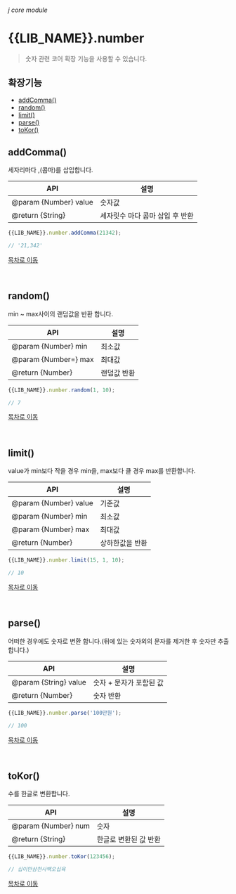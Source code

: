 ###### j core module

# {{LIB_NAME}}.number

> 숫자 관련 코어 확장 기능을 사용할 수 있습니다.

## 확장기능

- [addComma()](#addComma())
- [random()]()
- [limit()]()
- [parse()]()
- [toKor()]()

## addComma()

세자리마다 ,(콤마)를 삽입합니다.

API | 설명
--- | ---
@param {Number} value | 숫자값
@return {String} | 세자릿수 마다 콤마 삽입 후 반환

```js
{{LIB_NAME}}.number.addComma(21342);

// '21,342'
```

[목차로 이동](#확장기능)

<br>

## random()

min ~ max사이의 랜덤값을 반환 합니다.

API | 설명
--- | ---
@param {Number} min | 최소값
@param {Number=} max | 최대값
@return {Number} | 랜덤값 반환

```js
{{LIB_NAME}}.number.random(1, 10);

// 7
```

[목차로 이동](#확장기능)

<br>

## limit()

value가 min보다 작을 경우 min을, max보다 클 경우 max를 반환합니다.

API | 설명
--- | ---
@param {Number} value | 기준값
@param {Number} min | 최소값
@param {Number} max | 최대값
@return {Number} | 상하한값을 반환

```js
{{LIB_NAME}}.number.limit(15, 1, 10);

// 10
```

[목차로 이동](#확장기능)

<br>

## parse()

어떠한 경우에도 숫자로 변환 합니다.(뒤에 있는 숫자외의 문자를 제거한 후 숫자만 추출합니다.)

API | 설명
--- | ---
@param {String} value | 숫자 + 문자가 포함된 값
@return {Number} | 숫자 반환

```js
{{LIB_NAME}}.number.parse('100만원');

// 100
```

[목차로 이동](#확장기능)

<br>

## toKor()

수를 한글로 변환합니다.

API | 설명
--- | ---
@param {Number} num | 숫자
@return {String} | 한글로 변환된 값 반환

```js
{{LIB_NAME}}.number.toKor(123456);

// 십이만삼천사백오십육
```

[목차로 이동](#확장기능)

<br>
